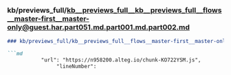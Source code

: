 ### kb/previews_full/kb__previews_full__kb__previews_full__flows__master-first__master-only@guest.har.part051.md.part001.md.part002.md

```md
### kb/previews_full/kb__previews_full__flows__master-first__master-only@guest.har.part051.md.part001.md (part 002)

```md
           "url": "https://n958200.alteg.io/chunk-KO722YSM.js",
                "lineNumber":
```

```

```
